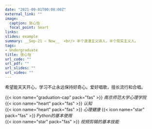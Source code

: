 ```yaml
---
date: "2021-09-01T00:00:00Z"
external_link: ""
image:
  caption: 张心怡
  focal_point: Smart
links: 
slides: example
summary: __Sep-21 ~ Now__  <br/> 半个浪漫主义诗人，半个现实主义人。
tags:
- Undergraduate
title: 张心怡
url_code: ""
url_pdf: ""
url_slides: ""
url_video: ""
---
```

希望能天天开心，学习不止永远保持好奇心。爱好唱歌，擅长流行和合唱。

{{< icon name="graduation-cap" pack="fas" >}} _南京师范大学心理学院_  
{{< icon name="heart" pack="fas" >}} _认知_  
{{< icon name="heart" pack="fas" >}} _心理健康_ 
{{< icon name="star" pack="fas" >}} _Python的基本使用_  
{{< icon name="star" pack="fas" >}} _视频剪辑的基本技能_ 


